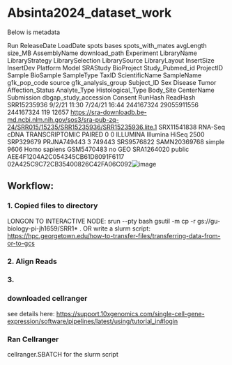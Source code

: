 # Absinta2024_dataset_work
Below is metadata

Run	ReleaseDate	LoadDate	spots	bases	spots_with_mates	avgLength	size_MB	AssemblyName	download_path	Experiment	LibraryName	LibraryStrategy	LibrarySelection	LibrarySource	LibraryLayout	InsertSize	InsertDev	Platform	Model	SRAStudy	BioProject	Study_Pubmed_id	ProjectID	Sample	BioSample	SampleType	TaxID	ScientificName	SampleName	g1k_pop_code	source	g1k_analysis_group	Subject_ID	Sex	Disease	Tumor	Affection_Status	Analyte_Type	Histological_Type	Body_Site	CenterName	Submission	dbgap_study_accession	Consent	RunHash	ReadHash
SRR15235936	9/2/21 11:30	7/24/21 16:44	244167324	29055911556	244167324	119	12657		https://sra-downloadb.be-md.ncbi.nlm.nih.gov/sos3/sra-pub-zq-24/SRR015/15235/SRR15235936/SRR15235936.lite.1	SRX11541838		RNA-Seq	cDNA	TRANSCRIPTOMIC	PAIRED	0	0	ILLUMINA	Illumina HiSeq 2500	SRP329679	PRJNA749443	3	749443	SRS9576822	SAMN20369768	simple	9606	Homo sapiens	GSM5470483							no					GEO	SRA1264020		public	AEE4F1204A2C054345CB61D8091F6117	02A425C9C72CB35400826C42FA06C092![image](https://github.com/user-attachments/assets/2c9313e3-47f1-4d80-9b0e-a6acc0a0afc2)

## Workflow:

### 1. Copied files to directory 
LONGON TO INTERACTIVE NODE: srun --pty bash
gsutil -m cp -r gs://gu-biology-pi-jh1659/SRR1* .
OR write a slurm script: https://hpc.georgetown.edu/how-to-transfer-files/transferring-data-from-or-to-gcs

### 2. Align Reads

### 3. 
### downloaded cellranger
see details here: https://support.10xgenomics.com/single-cell-gene-expression/software/pipelines/latest/using/tutorial_in#login

### Ran Cellranger 
cellranger.SBATCH for the slurm script

